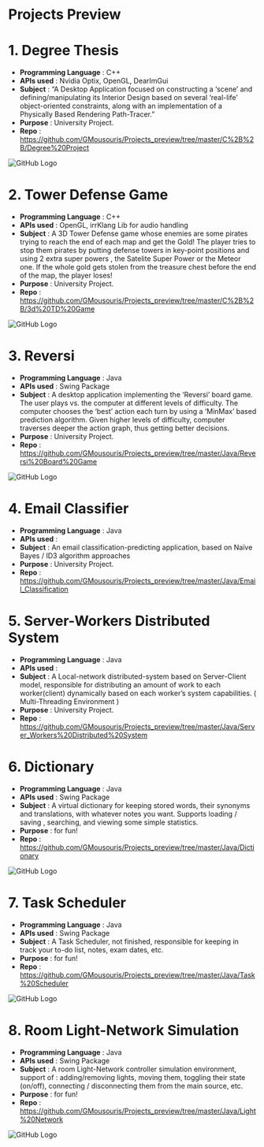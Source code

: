 # Projects Preview



# 1. Degree Thesis
- <b>Programming Language</b> : C++
- <b>APIs used</b> : Nvidia Optix, OpenGL, DearImGui
- <b>Subject</b> : “A Desktop Application focused on constructing a ‘scene’ and defining/manipulating  its Interior Design based on several  ‘real-life’ object-oriented constraints,  along with an implementation of a Physically Based Rendering Path-Tracer.” 
- <b>Purpose</b> : University Project.
- <b>Repo</b> : https://github.com/GMousouris/Projects_preview/tree/master/C%2B%2B/Degree%20Project

![GitHub Logo](/Images/degree_project_preview.png)







# 2. Tower Defense Game
- <b>Programming Language</b> : C++
- <b>APIs used</b> : OpenGL, irrKlang Lib for audio handling
- <b>Subject</b> : A 3D Tower Defense game whose enemies are some pirates trying to reach the end of each map and get the Gold! The player tries to stop them pirates by putting defense towers in key-point positions and using 2 extra super powers , the Satelite Super Power or the Meteor one. If the whole gold gets stolen from the treasure chest before the end of the map, the player loses! 
- <b>Purpose</b> : University Project.
- <b>Repo</b> : https://github.com/GMousouris/Projects_preview/tree/master/C%2B%2B/3d%20TD%20Game

![GitHub Logo](/Images/TD_game_preview.png)







# 3. Reversi
- <b>Programming Language</b> : Java
- <b>APIs used</b> : Swing Package
- <b>Subject</b> : A desktop application implementing the ‘Reversi’ board game. The user plays vs. the computer
at different levels of difficulty. The computer chooses the ‘best’ action each turn  by using a ‘MinMax’ based prediction algorithm. Given higher levels of difficulty, computer traverses deeper the action graph, thus getting better decisions.
- <b>Purpose</b> : University Project.
- <b>Repo</b> : https://github.com/GMousouris/Projects_preview/tree/master/Java/Reversi%20Board%20Game

![GitHub Logo](/Images/reversi_preview.png)







# 4. Email Classifier
- <b>Programming Language</b> : Java
- <b>APIs used</b> : 
- <b>Subject</b> : An email classification-predicting  application, based on Naïve Bayes / ID3 algorithm approaches
- <b>Purpose</b> : University Project.
- <b>Repo</b> : https://github.com/GMousouris/Projects_preview/tree/master/Java/Email_Classification







# 5. Server-Workers Distributed System
- <b>Programming Language</b> : Java
- <b>APIs used</b> : 
- <b>Subject</b> : A Local-network distributed-system based on Server-Client model, responsible for distributing an amount of work to each worker(client) dynamically based on each worker’s system capabilities. ( Multi-Threading Environment )
- <b>Purpose</b> : University Project.
- <b>Repo</b> : https://github.com/GMousouris/Projects_preview/tree/master/Java/Server_Workers%20Distributed%20System






# 6. Dictionary
- <b>Programming Language</b> : Java
- <b>APIs used</b> : Swing Package
- <b>Subject</b> : A virtual dictionary for keeping stored words, their synonyms and translations, with whatever notes you want. Supports loading / saving , searching, and viewing some simple statistics.
- <b>Purpose</b> : for fun!
- <b>Repo</b> : https://github.com/GMousouris/Projects_preview/tree/master/Java/Dictionary

![GitHub Logo](/Images/Dictionairy_preview.png)







# 7. Task Scheduler
- <b>Programming Language</b> : Java
- <b>APIs used</b> : Swing Package
- <b>Subject</b> : A Task Scheduler, not finished, responsible for keeping in track your to-do list, notes, exam dates, etc.
- <b>Purpose</b> : for fun!
- <b>Repo</b> : https://github.com/GMousouris/Projects_preview/tree/master/Java/Task%20Scheduler

![GitHub Logo](/Images/TaskSchedulr_preview.png)







# 8. Room Light-Network Simulation
- <b>Programming Language</b> : Java
- <b>APIs used</b> : Swing Package
- <b>Subject</b> : A room Light-Network controller simulation environment, support of : adding/removing lights, moving them, toggling their state (on/off), connecting / disconnecting them from the main source, etc.
- <b>Purpose</b> : for fun!
- <b>Repo</b> : https://github.com/GMousouris/Projects_preview/tree/master/Java/Light%20Network

![GitHub Logo](/Images/LightNetwork_preview.png)

